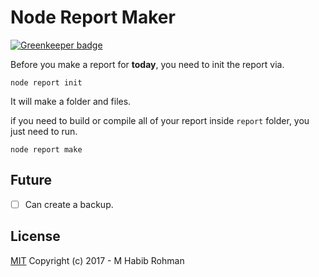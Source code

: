 # Node Report Maker

[![Greenkeeper badge](https://badges.greenkeeper.io/rohmanhm/node-report-maker.svg)](https://greenkeeper.io/)

Before you make a report for **today**, you need to init the report via.

```
node report init
```

It will make a folder and files.

if you need to build or compile all of your report inside `report` folder, you just need to run.

```
node report make
```

## Future

- [ ] Can create a backup.

## License

[MIT](http://opensource.org/licenses/MIT) Copyright (c) 2017 - M Habib Rohman